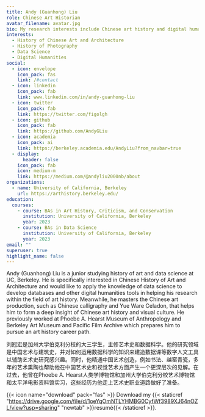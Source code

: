 ```yaml
---
title: Andy (Guanhong) Liu
role: Chinese Art Historian
avatar_filename: avatar.jpg
bio: My research interests include Chinese art history and digital humanities.
interests:
  - History of Chinese Art and Architecture
  - History of Photography
  - Data Science
  - Digital Humanities
social:
  - icon: envelope
    icon_pack: fas
    link: /#contact
  - icon: linkedin
    icon_pack: fab
    link: www.linkedin.com/in/andy-guanhong-liu
  - icon: twitter
    icon_pack: fab
    link: https://twitter.com/figolgh
  - icon: github
    icon_pack: fab
    link: https://github.com/AndyGLiu
  - icon: academia
    icon_pack: ai
    link: https://berkeley.academia.edu/AndyLiu?from_navbar=true
  - display:
      header: false
    icon_pack: fab
    icon: medium-m
    link: https://medium.com/@andyliu2000nb/about
organizations:
  - name: University of California, Berkeley
    url: https://arthistory.berkeley.edu/
education:
  courses:
    - course: BAs in Art History, Criticism, and Conservation
      institution: University of California, Berkeley
      year: 2023
    - course: BAs in Data Science
      institution: University of California, Berkeley
      year: 2023
email: ""
superuser: true
highlight_name: false
---
```

Andy (Guanhong) Liu is a junior studying history of art and data science at UC, Berkeley. He is specifically interested in Chinese History of Art and Architecture and would like to apply the knowledge of data science to develop databases and other digital humanities tools in helping his research within the field of art history. Meanwhile, he masters the Chinese art production, such as Chinese calligraphy and Yue Ware Celadon, that helps him to form a deep insight of Chinese art history and visual culture. He previously worked at Phoebe A. Hearst Museum of Anthropology and Berkeley Art Museum and Pacific Film Archive which prepares him to pursue an art history career path.

刘冠宏是加州大学伯克利分校的大三学生，主修艺术史和数据科学。他的研究领域是中国艺术与建筑史，并对如何运用数据科学的知识来建造数据课等数字人文工具以辅助艺术史研究感兴趣。同时，他精通中国艺术创造，例如书法、越窑青瓷，多年的艺术熏陶也帮助他在中国艺术史和视觉艺术方面产生一个更深层次的见解。在过去，他曾在Phoebe A. Hearst人类学博物馆和加州大学伯克利分校艺术博物馆和太平洋电影资料馆实习，这些经历为他走上艺术史职业道路做好了准备。

{{< icon name="download" pack="fas" >}} Download my {{< staticref "https://drive.google.com/file/d/1oeYqOmNTLYHMBG0CyfWf3989XJ64nOZL/view?usp=sharing" "newtab" >}}resumé{{< /staticref >}}.